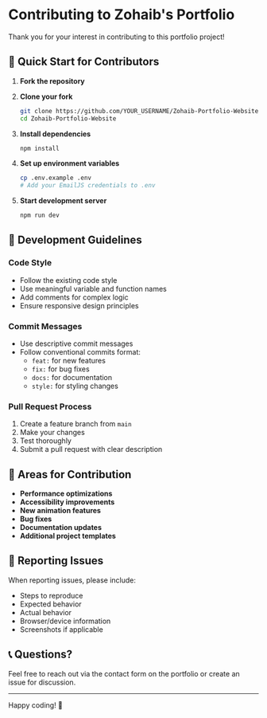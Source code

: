 # Contributing to Zohaib's Portfolio

Thank you for your interest in contributing to this portfolio project! 

## 🚀 Quick Start for Contributors

1. **Fork the repository**
2. **Clone your fork**
   ```bash
   git clone https://github.com/YOUR_USERNAME/Zohaib-Portfolio-Website.git
   cd Zohaib-Portfolio-Website
   ```

3. **Install dependencies**
   ```bash
   npm install
   ```

4. **Set up environment variables**
   ```bash
   cp .env.example .env
   # Add your EmailJS credentials to .env
   ```

5. **Start development server**
   ```bash
   npm run dev
   ```

## 🔧 Development Guidelines

### Code Style
- Follow the existing code style
- Use meaningful variable and function names
- Add comments for complex logic
- Ensure responsive design principles

### Commit Messages
- Use descriptive commit messages
- Follow conventional commits format:
  - `feat:` for new features
  - `fix:` for bug fixes
  - `docs:` for documentation
  - `style:` for styling changes

### Pull Request Process
1. Create a feature branch from `main`
2. Make your changes
3. Test thoroughly
4. Submit a pull request with clear description

## 📝 Areas for Contribution

- **Performance optimizations**
- **Accessibility improvements**
- **New animation features**
- **Bug fixes**
- **Documentation updates**
- **Additional project templates**

## 🐛 Reporting Issues

When reporting issues, please include:
- Steps to reproduce
- Expected behavior
- Actual behavior
- Browser/device information
- Screenshots if applicable

## 📞 Questions?

Feel free to reach out via the contact form on the portfolio or create an issue for discussion.

---

Happy coding! 🎉
